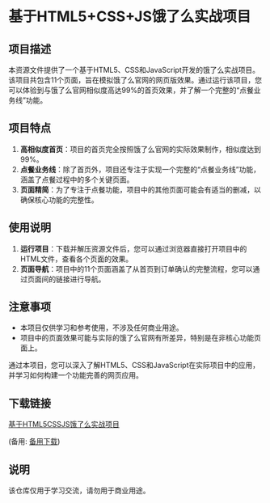 # 基于HTML5+CSS+JS饿了么实战项目

## 项目描述

本资源文件提供了一个基于HTML5、CSS和JavaScript开发的饿了么实战项目。该项目共包含11个页面，旨在模拟饿了么官网的网页版效果。通过运行该项目，您可以体验到与饿了么官网相似度高达99%的首页效果，并了解一个完整的“点餐业务线”功能。

## 项目特点

1. **高相似度首页**：项目的首页完全按照饿了么官网的实际效果制作，相似度达到99%。
2. **点餐业务线**：除了首页外，项目还专注于实现一个完整的“点餐业务线”功能，涵盖了点餐过程中的多个关键页面。
3. **页面精简**：为了专注于点餐功能，项目中的其他页面可能会有适当的删减，以确保核心功能的完整性。

## 使用说明

1. **运行项目**：下载并解压资源文件后，您可以通过浏览器直接打开项目中的HTML文件，查看各个页面的效果。
2. **页面导航**：项目中的11个页面涵盖了从首页到订单确认的完整流程，您可以通过页面间的链接进行导航。

## 注意事项

- 本项目仅供学习和参考使用，不涉及任何商业用途。
- 项目中的页面效果可能与实际的饿了么官网有所差异，特别是在非核心功能页面上。

通过本项目，您可以深入了解HTML5、CSS和JavaScript在实际项目中的应用，并学习如何构建一个功能完善的网页应用。

## 下载链接
[基于HTML5CSSJS饿了么实战项目](https://pan.quark.cn/s/0a2e92fd017c) 

(备用: [备用下载](https://pan.baidu.com/s/1xAsuqoSr3RhEhyDt4p8X9A?pwd=1234))

## 说明

该仓库仅用于学习交流，请勿用于商业用途。
